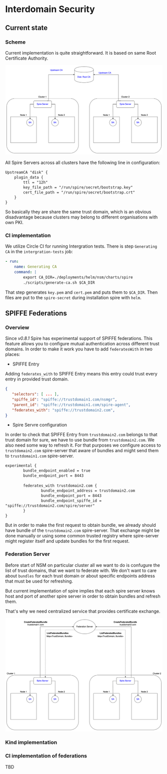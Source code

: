 # Interdomain Security

## Current state

### Scheme

Current implementation is quite straightforward. It is based on same Root Certificate Authority.

![root_ca_scheme](../images/security_interdomain_root_ca.png)

All Spire Servers across all clusters have the following line in configuration:

```hcl
UpstreamCA "disk" {
    plugin_data {
        ttl = "12h"
        key_file_path = "/run/spire/secret/bootstrap.key"
        cert_file_path = "/run/spire/secret/bootstrap.crt"
    }
}
```

So basically they are share the same trust domain, which is an obvious disadvantage because clusters may belong to different organisations with own PKI.

### CI implementation

We utilize Circle CI for running Intergration tests. There is step `Generating CA` in the `intergration-tests` job:

```yaml
- run:
    name: Generating CA
    command: |
        export CA_DIR=./deployments/helm/nsm/charts/spire
        ./scripts/generate-ca.sh $CA_DIR
```

That step generates `key.pem` and `cert.pem` and puts them to `$CA_DIR`. Then files are put to the `spire-secret` during installation spire with `helm`.

## SPIFFE Federations

### Overview

Since _v0.8.1_ Spire has experimental support of SPIFFE federations. This feature allows you to configure mutual authentication across different trust domains. In order to make it work you have to add `federatesWith` in two places:

- SPIFFE Entry

Adding `federates_with` to SPIFFE Entry means this entry could trust every entry in provided trust domain.

 ```json
 {
    "selectors": [ ... ],
    "spiffe_id": "spiffe://trustdomain1.com/nsmgr",
    "parent_id": "spiffe://trustdomain1.com/spire-agent",
    "federates_with": "spiffe://trustdomain2.com",
}
 ```

- Spire Servre configuration

In order to check that SPIFFE Entry from `trustdomain2.com` belongs to that trust domain for sure, we have to use bundle from `trustdomain2.com`. We also need some way to refresh it. For that purposes we configure access to `trustdomain2.com` spire-server that aware of bundles and might send them to `trustdomain1.com` spire-server.

```hcl
experimental {
        bundle_endpoint_enabled = true
        bundle_endpoint_port = 8443

        federates_with trustdomain2.com {
                bundle_endpoint_address = trustdomain2.com
                bundle_endpoint_port = 8443
                bundle_endpoint_spiffe_id = "spiffe://trustdomain2.com/spire/server"
        }
}
```

But in order to make the first request to obtain bundle, we already should have bundle of the `trustdomain2.com` spire-server. That exchange might be done manually or using some common trusted registry where spire-server might register itself and update bundles for the first request.

### Federation Server

Before start of NSM on particular cluster all we want to do is confugure the list of trust domains, that we want to federate with. We don't want to care about `bundles` for each trust domain or about specific endpoints address that must be used for refreshing.

But current implementation of spire implies that each spire server knows host and port of another spire server in order to obtain bundles and refresh them.

That's why we need centralized service that provides certificate exchange.

![root_ca_scheme](../images/security_interdomain_fed_server.png)

### Kind implementation

### CI implementation of federations

TBD
